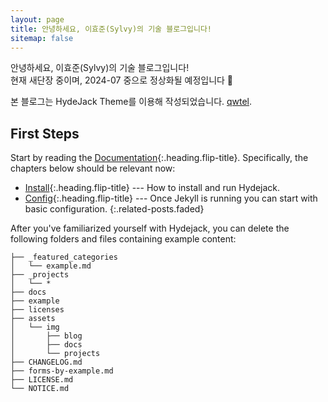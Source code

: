 ```yaml
---
layout: page
title: 안녕하세요, 이효준(Sylvy)의 기술 블로그입니다!
sitemap: false
---
```


안녕하세요, 이효준(Sylvy)의 기술 블로그입니다! </br>
현재 새단장 중이며, 2024-07 중으로 정상화될 예정입니다 🎉

본 블로그는 HydeJack Theme를 이용해 작성되었습니다. [qwtel](https://qwtel.com/).

## First Steps

Start by reading the [Documentation]{:.heading.flip-title}.
Specifically, the chapters below should be relevant now:

- [Install]{:.heading.flip-title} --- How to install and run Hydejack.
- [Config]{:.heading.flip-title} --- Once Jekyll is running you can start with basic configuration.
  {:.related-posts.faded}

After you've familiarized yourself with Hydejack, you can delete the following folders and files
containing example content:

```
├── _featured_categories
│   └── example.md
├── _projects
│   └── *
├── docs
├── example
├── licenses
├── assets
│   └── img
│       ├── blog
│       ├── docs
│       └── projects
├── CHANGELOG.md
├── forms-by-example.md
├── LICENSE.md
└── NOTICE.md
```

[documentation]: docs/README.md
[install]: docs/install.md
[upgrade]: docs/upgrade.md
[config]: docs/config.md
